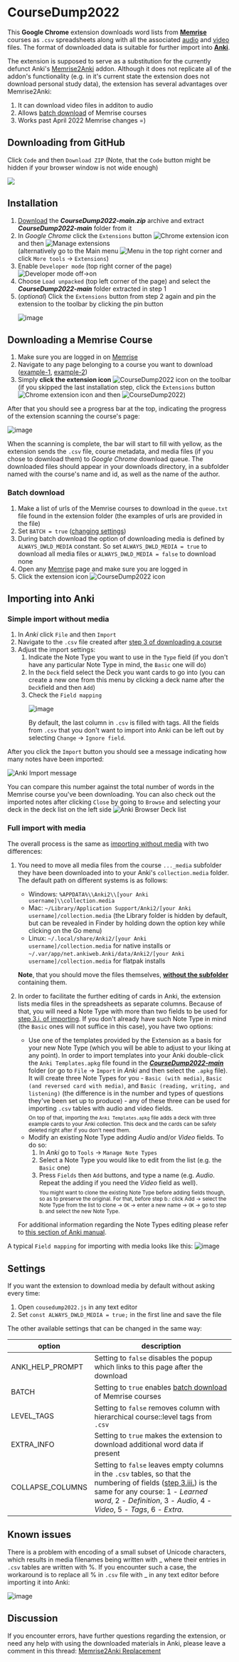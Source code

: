 # CourseDump2022
This **Google Chrome** extension downloads word lists from [**Memrise**](https://memrise.com/) courses as `.csv` spreadsheets along with all the associated <ins>audio</ins> and <ins>video</ins> files. The format of downloaded data is suitable for further import into [**Anki**](https://apps.ankiweb.net/).

The extension is supposed to serve as a substitution for the currently defunct Anki's [Memrise2Anki](https://github.com/wilddom/memrise2anki-extension) addon.
Although it does not replicate all of the addon's functionality (e.g. in it's current state the extension does not download personal study data), the extension has several advantages over Memrise2Anki:
1. It can download video files in additon to audio
2. Allows [batch download](https://github.com/Eltaurus-Lt/CourseDump2022#batch-download) of Memrise courses
3. Works past April 2022 Memrise changes =)

## Downloading from GitHub
Click `Code` and then `Download ZIP` (Note, that the `Code` button might be hidden if your browser window is not wide enough)<p>
<picture>
  <source media="(prefers-color-scheme: dark)" srcset="https://user-images.githubusercontent.com/93875472/211855710-607111a8-412d-4f50-8d0e-db90c2c47b6f.png">
  <img src="https://user-images.githubusercontent.com/93875472/211855748-4347c811-464b-4791-a65c-e6927eb59d97.png">
</picture>
 </p>

## Installation
1. [Download](https://github.com/Eltaurus-Lt/CourseDump2022/archive/refs/heads/main.zip) the ***CourseDump2022-main.zip*** archive and extract ***CourseDump2022-main*** folder from it
2. In *Google Chrome* click the `Extensions` button ![Chrome extension icon](https://user-images.githubusercontent.com/93875472/197036859-7c3ff1ab-a171-4408-8255-29ba6d8d8139.png) and then ![Manage extensions](https://user-images.githubusercontent.com/93875472/197037928-6c6c52f9-472f-44c0-9cbd-ef18d6a2cdda.png)<br> 
  (alternatively go to the Main menu ![`Menu`](https://user-images.githubusercontent.com/93875472/197037696-a6258293-5de9-42c7-b971-d430abc5c7c5.png) in the top right corner and click `More tools` -> `Extensions`) 
3. Enable `Developer mode` (top right corner of the page)<br> ![Developer mode off->on](https://user-images.githubusercontent.com/93875472/197039106-acc2abba-2a2d-4b4f-acc6-e2708341fc74.png)
4. Choose `Load unpacked` (top left corner of the page) and select the ***CourseDump2022-main*** folder extracted in step 1
5. (_optional_) Click the `Extensions` button from step 2 again and pin the extension to the toolbar by clicking the pin button<p>
  ![image](https://user-images.githubusercontent.com/93875472/197015305-f743eec3-2555-427e-b474-00898f4a520b.png)</p>

## Downloading a Memrise Course
1. Make sure you are logged in on [Memrise](https://memrise.com/)
2. Navigate to any page belonging to a course you want to download ([example-1](https://app.memrise.com/course/1105/speak-esperanto-like-a-nativetm-1/), [example-2](https://app.memrise.com/course/2021573/french-1/3/))
3. Simply **click the extension icon** ![CourseDump2022 icon](https://user-images.githubusercontent.com/93875472/197039734-bd2efdf8-a6c6-4327-8617-f2d3a95fcb3a.png) on the toolbar
    <br>(if you skipped the last installation step, click the `Extensions` button ![Chrome extension icon](https://user-images.githubusercontent.com/93875472/197036859-7c3ff1ab-a171-4408-8255-29ba6d8d8139.png) and then ![`CourseDump2022`](https://user-images.githubusercontent.com/93875472/197040206-6c5298bd-0f68-418d-9efb-a3ce1b8d275d.png))
 
After that you should see a progress bar at the top, indicating the progress of the extension scanning the course's page:

![image](https://user-images.githubusercontent.com/93875472/199846918-1ad6cfe1-0e8c-498b-8a14-e1c4ef6851ca.png)

When the scanning is complete, the bar will start to fill with yellow, as the extension sends the `.csv` file, course metadata, and media files (if you chose to download them) to *Google Chrome* download queue. The downloaded files should appear in your downloads directory, in a subfolder named with the course's name and id, as well as the name of the author.

### Batch download

1. Make a list of urls of the Memrise courses to download in the `queue.txt` file found in the extension folder (the examples of urls are provided in the file)
2. Set `BATCH = true` ([changing settings](https://github.com/Eltaurus-Lt/CourseDump2022#settings))
3. During batch download the option of downloading media is defined by `ALWAYS_DWLD_MEDIA` constant. So set `ALWAYS_DWLD_MEDIA = true` to download all media files or `ALWAYS_DWLD_MEDIA = false` to download none
4. Open any [Memrise](https://memrise.com/) page and make sure you are logged in
5. Click the extension icon ![CourseDump2022 icon](https://user-images.githubusercontent.com/93875472/197039734-bd2efdf8-a6c6-4327-8617-f2d3a95fcb3a.png) 

## Importing into Anki

### Simple import without media
1. In *Anki* click `File` and then `Import`
2. Navigate to the `.csv` file created after [step 3 of downloading a course](https://github.com/Eltaurus-Lt/CourseDump2022#downloading-a-memrise-course)
3. Adjust the import settings:
    1. Indicate the Note Type you want to use in the `Type` field (if you don't have any particular Note Type in mind, the `Basic` one will do)
    2. In the `Deck` field select the Deck you want cards to go into (you can create a new one from this menu by clicking a deck name after the `Deck`field and then `Add`)
    3. Check the `Field mapping`<p> 
  ![image](https://user-images.githubusercontent.com/93875472/198799349-feb5d729-c33a-41e7-aa24-3d1af37e2943.png)</p>
  By default, the last column in `.csv` is filled with tags. All the fields from `.csv` that you don't want to import into Anki can be left out by selecting `Change` -> `Ignore field`. 

After you click the `Import` button you should see a message indicating how many notes have been imported:<p>
  ![Anki Import message](https://user-images.githubusercontent.com/93875472/196944166-5fbbfec8-2415-46cd-919a-73330ca67dbb.png)</p>
You can compare this number against the total number of words in the Memrise course you've been downloading. You can also check out the imported notes after clicking `Close` by going to `Browse` and selecting your deck in the deck list on the left side ![Anki Browser Deck list](https://user-images.githubusercontent.com/93875472/196944394-95712a57-c13c-4bf2-bce3-574e55c02a1b.png)

### Full import with media
The overall process is the same as [importing without media](https://github.com/Eltaurus-Lt/CourseDump2022#simple-import-without-media) with two differences:
1. You need to move all media files from the course `..._media` subfolder they have been downloaded into to your Anki's `collection.media` folder. The default path on different systems is as follows:
    * Windows: `%APPDATA%\\Anki2\\[your Anki username]\\collection.media`
    * Mac: `~/Library/Application Support/Anki2/[your Anki username]/collection.media` (the Library folder is hidden by default, but can be revealed in Finder by holding down the option key while clicking on the Go menu)
    * Linux: `~/.local/share/Anki2/[your Anki username]/collection.media` for native installs or `~/.var/app/net.ankiweb.Anki/data/Anki2/[your Anki username]/collection.media` for flatpak installs
    
    **Note**, that you should move the files themselves, [**without the subfolder**](https://docs.ankiweb.net/importing.html#importing-media) containing them.
2. In order to facilitate the further editing of cards in Anki, the extension lists media files in the spreadsheets as separate columns. Because of that, you will need a Note Type with more than two fields to be used for [step 3.i. of importing](https://github.com/Eltaurus-Lt/CourseDump2022#simple-import-without-media). If you don't already have such Note Type in mind (the `Basic` ones will not suffice in this case), you have two options:
    * Use one of the templates provided by the Extension as a basis for your new Note Type (which you will be able to adjust to your liking at any point). In order to import templates into your Anki double-click the `Anki Templates.apkg` file found in the [***CourseDump2022-main***](https://github.com/Eltaurus-Lt/CourseDump2022#downloading-from-github) folder (or go to `File` -> `Import` in *Anki* and then select the `.apkg` file). It will create three Note Types for you - `Basic (with media)`, `Basic (and reversed card with media)`, and `Basic (reading, writing, and listening)` (the difference is in the number and types of questions they've been set up to produce) - any of these three can be used for importing `.csv` tables with audio and video fields. <br><sub>On top of that, importing the `Anki Templates.apkg` file adds a deck with three example cards to your Anki collection. This deck and the cards can be safely deleted right after if you don't need them.</sub> 
    * Modify an existing Note Type adding _Audio_ and/or _Video_ fields. To do so:
        1. In *Anki* go to `Tools` -> `Manage Note Types`
        2. Select a Note Type you would like to edit from the list (e.g. the `Basic` one)
        3. Press `Fields` then `Add` buttons, and type a name (e.g. _Audio_. Repeat the adding if you need the _Video_ field as well). <br><sub>You might want to clone the existing Note Type before adding fields though, so as to preserve the original. For that, before step b.: click Add -> select the Note Type from the list to clone -> `OK` -> enter a new name -> `OK` -> go to step b. and select the new Note Type.</sub>
    
    For additional information regarding the Note Types editing please refer to [this section of Anki manual](https://docs.ankiweb.net/templates/fields.html#basic-replacements). 
    
A typical `Field mapping` for importing with media looks like this:
![image](https://user-images.githubusercontent.com/93875472/200242551-5b2d4613-6cdd-4588-b472-ed24d3aac25e.png)
    

## Settings

If you want the extension to download media by default without asking every time:
1. Open `cousedump2022.js` in any text editor 
2. Set `const ALWAYS_DWLD_MEDIA = true;` in the first line and save the file

The other available settings that can be changed in the same way:

| option           | description                                                                        |
| ---------------- | ---------------------------------------------------------------------------------- |
| ANKI_HELP_PROMPT | Setting to `false` disables the popup which links to this page after the download  |
| BATCH            | Setting to `true` enables [batch download](https://github.com/Eltaurus-Lt/CourseDump2022#batch-download) of Memrise courses |
| LEVEL_TAGS       | Setting to `false` removes column with hierarchical course::level tags from `.csv` |
| EXTRA_INFO       | Setting to `true` makes the extension to download additional word data if present |
| COLLAPSE_COLUMNS | Setting to `false` leaves empty columns in the `.csv` tables, so that the numbering of fields ([step 3.iii.](https://github.com/Eltaurus-Lt/CourseDump2022#simple-import-without-media)) is the same for any course: 1 - _Learned word_, 2 - _Definition_, 3 - _Audio_, 4 - _Video_, 5 - _Tags_, 6 - _Extra_. |


## Known issues

There is a problem with encoding of a small subset of Unicode characters, which results in media filenames being written with _ where their entries in `.csv` tables are written with %. If you encounter such a case, the workaround is to replace all % in `.csv` file with _ in any text editor before importing it into Anki:

![image](https://user-images.githubusercontent.com/93875472/197361505-70f2d10f-728b-4412-adc0-a19cd30aef04.png)

## Discussion
If you encounter errors, have further questions regarding the extension, or need any help with using the downloaded materials in Anki, please leave a comment in this thread: [Memrise2Anki Replacement](https://community.memrise.com/t/memrise2anki-replacement/77107)

